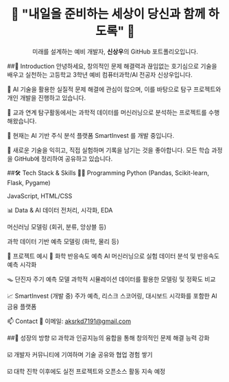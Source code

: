 <h1 align="center">🌟 "내일을 준비하는 세상이 당신과 함께 하도록" 🌟</h1> <p align="center"> 미래를 설계하는 예비 개발자, <strong>신상우</strong>의 GitHub 포트폴리오입니다. </p>

##👋 Introduction
안녕하세요, 창의적인 문제 해결력과 끊임없는 호기심으로 기술을 배우고 실천하는 고등학교 3학년 예비 컴퓨터과학/AI 전공자 신상우입니다.

🎯 AI 기술을 활용한 실질적 문제 해결에 관심이 많으며, 이를 바탕으로 탐구 프로젝트와 개인 개발을 진행하고 있습니다.

🧪 교과 연계 탐구활동에서는 과학적 데이터를 머신러닝으로 분석하는 프로젝트를 수행해왔습니다.

🚀 현재는 AI 기반 주식 분석 플랫폼 SmartInvest 를 개발 중입니다.

📘 새로운 기술을 익히고, 직접 실험하며 기록을 남기는 것을 좋아합니다. 모든 학습 과정을 GitHub에 정리하여 공유하고 있습니다.

##🛠️ Tech Stack & Skills
🧑‍💻 Programming
Python (Pandas, Scikit-learn, Flask, Pygame)

JavaScript, HTML/CSS

📊 Data & AI
데이터 전처리, 시각화, EDA

머신러닝 모델링 (회귀, 분류, 앙상블 등)

과학 데이터 기반 예측 모델링 (화학, 물리 등)

🧪 프로젝트 예시
🔬 화학 반응속도 예측 AI
머신러닝으로 실험 데이터 분석 및 반응속도 예측 시각화

🪤 단진자 주기 예측 모델
과학적 시뮬레이션 데이터를 활용한 모델링 및 정확도 비교

📈 SmartInvest (개발 중)
주가 예측, 리스크 스코어링, 대시보드 시각화를 포함한 AI 금융 플랫폼

📫 Contact
📧 이메일: aksrkd7191@gmail.com

##🧭 성장의 방향
☑️ 과학과 인공지능의 융합을 통해 창의적인 문제 해결 능력 강화

☑️ 개발자 커뮤니티에 기여하며 기술 공유와 협업 경험 쌓기

☑️ 대학 진학 이후에도 실전 프로젝트와 오픈소스 활동 지속 예정
